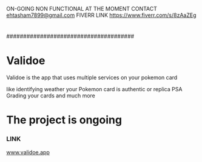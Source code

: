 ON-GOING
NON FUNCTIONAL AT THE MOMENT
CONTACT ehtasham7899@gmail.com
FIVERR LINK
https://www.fiverr.com/s/8zAaZEg
#
######################################

# Validoe
Validoe is the app that uses multiple services on your pokemon card

like
identifying weather your Pokemon card is authentic or replica
PSA Grading your cards and much more

# The project is ongoing
### LINK 
www.validoe.app
